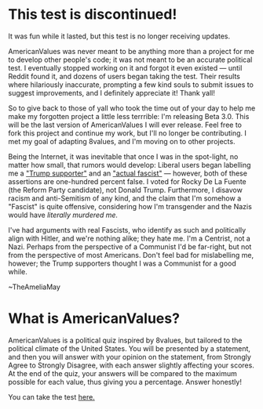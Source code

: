 # This test is discontinued!

It was fun while it lasted, but this test is no longer receiving updates.

AmericanValues was never meant to be anything more than a project for me to develop other people's code; it was not meant to be an accurate political test. I eventually stopped working on it and forgot it even existed — until Reddit found it, and dozens of users began taking the test. Their results where hilariously inaccurate, prompting a few kind souls to submit issues to suggest improvements, and I definitely appreciate it! Thank yall!

So to give back to those of yall who took the time out of your day to help me make my forgotten project a little less terrrible: I'm releasing Beta 3.0. This will be the last version of AmericanValues I will ever release. Feel free to fork this project and continue my work, but I'll no longer be contributing. I met my goal of adapting 8values, and I'm moving on to other projects.

Being the Internet, it was inevitable that once I was in the spot-light, no matter how small, that rumors would develop: Liberal users began labelling me a ["Trump supporter"](https://www.reddit.com/r/AskALiberal/comments/m4ok7k/what_did_you_get_for_the_american_values_test/gqvkvnv?utm_source=share&utm_medium=web2x&context=3) and an ["actual fascist"](https://www.reddit.com/r/neoliberal/comments/m50rdi/what_did_you_get_for_the_american_values_test/gqxn8wf?utm_source=share&utm_medium=web2x&context=3) — however, both of these assertions are one-hundred percent false. I voted for Rocky De La Fuente (the Reform Party candidate), not Donald Trump. Furthermore, I disavow racism and anti-Semitism of any kind, and the claim that I'm somehow a "Fascist" is quite offensive, considering how I'm transgender and the Nazis would have *literally murdered me.*

I've had arguments with real Fascists, who identify as such and politically align with Hitler, and we're nothing alike; they hate me. I'm a Centrist, not a Nazi. Perhaps from the perspective of a Communist I'd be far-right, but not from the perspective of most Americans. Don't feel bad for mislabelling me, however; the Trump supporters thought I was a Communist for a good while.

\~TheAmeliaMay

# What is AmericanValues?
AmericanValues is a political quiz inspired by 8values, but tailored to the political climate of the United States. You will be presented by a statement, and then you will answer with your opinion on the statement, from Strongly Agree to Strongly Disagree, with each answer slightly affecting your scores. At the end of the quiz, your answers will be compared to the maximum possible for each value, thus giving you a percentage. Answer honestly!

You can take the test [here.](https://theameliamay.github.io/AmericanValues/)